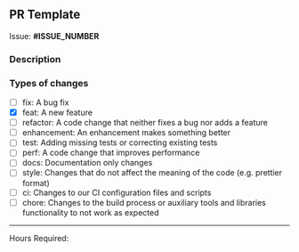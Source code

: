 ## PR Template

<!--- Provide a general summary of your changes in the Title above. -->

<!-- Autolinked issue URL -->

Issue: **#ISSUE_NUMBER**

### Description

<!--- Describe your changes in detail -->

### Types of changes

<!--- What types of changes does your code introduce? Put an `x` in all the boxes that apply: -->

- [ ] fix: A bug fix
- [x] feat: A new feature
- [ ] refactor: A code change that neither fixes a bug nor adds a feature
- [ ] enhancement: An enhancement makes something better
- [ ] test: Adding missing tests or correcting existing tests
- [ ] perf: A code change that improves performance
- [ ] docs: Documentation only changes
- [ ] style: Changes that do not affect the meaning of the code (e.g. prettier format)
- [ ] ci: Changes to our CI configuration files and scripts
- [ ] chore: Changes to the build process or auxiliary tools and libraries functionality to not work as expected

---

Hours Required:
